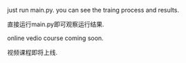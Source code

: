 just run main.py. you can see the traing process and results.

直接运行main.py即可观察运行结果.

online vedio course coming soon.

视频课程即将上线.

